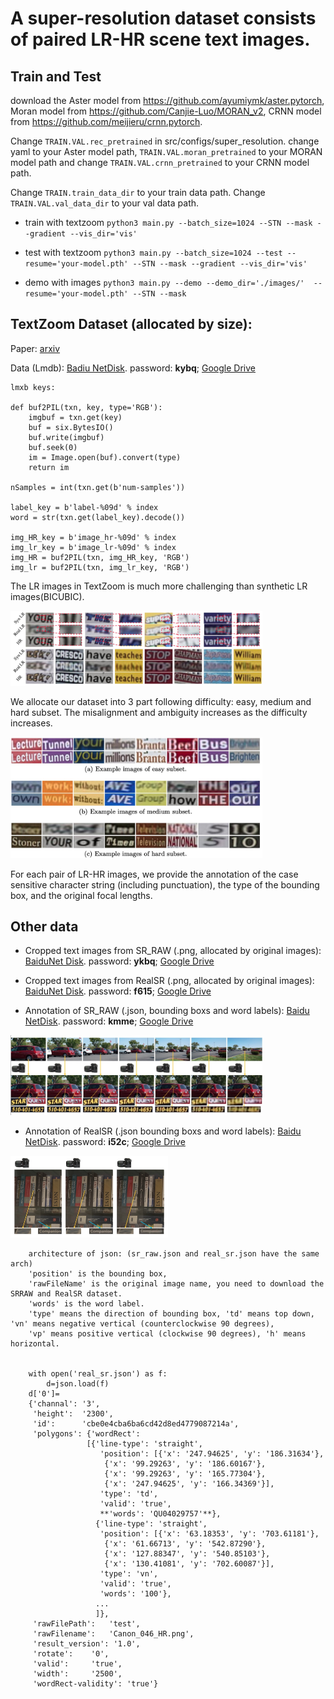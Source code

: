 # A super-resolution dataset consists of paired LR-HR scene text images.

## Train and Test

download the Aster model from https://github.com/ayumiymk/aster.pytorch, Moran model from https://github.com/Canjie-Luo/MORAN_v2, 
CRNN model from https://github.com/meijieru/crnn.pytorch.

Change `TRAIN.VAL.rec_pretrained` in src/configs/super_resolution. change yaml to your Aster model path, `TRAIN.VAL.moran_pretrained` to your MORAN model path and 
change `TRAIN.VAL.crnn_pretrained` to your CRNN  model path.

Change `TRAIN.train_data_dir` to your train data path.
Change `TRAIN.VAL.val_data_dir` to your val data path.

- train with textzoom
`python3 main.py --batch_size=1024 --STN --mask --gradient --vis_dir='vis'`

- test with textzoom
`python3 main.py --batch_size=1024 --test --resume='your-model.pth' --STN --mask --gradient --vis_dir='vis'`

- demo with images
`python3 main.py --demo --demo_dir='./images/'  --resume='your-model.pth' --STN --mask`

## TextZoom Dataset (allocated by size): 

Paper: [arxiv](https://arxiv.org/abs/2005.03341)

Data (Lmdb): [Badiu NetDisk](https://pan.baidu.com/s/1PYdNqo0GIeamkYHXJmRlDw). password: **kybq**; 
[Google Drive](https://drive.google.com/drive/folders/1WRVy-fC_KrembPkaI68uqQ9wyaptibMh?usp=sharing)
```
lmxb keys: 

def buf2PIL(txn, key, type='RGB'):
    imgbuf = txn.get(key)
    buf = six.BytesIO()
    buf.write(imgbuf)
    buf.seek(0)
    im = Image.open(buf).convert(type)
    return im
    
nSamples = int(txn.get(b'num-samples'))

label_key = b'label-%09d' % index
word = str(txn.get(label_key).decode())

img_HR_key = b'image_hr-%09d' % index 
img_lr_key = b'image_lr-%09d' % index
img_HR = buf2PIL(txn, img_HR_key, 'RGB')
img_lr = buf2PIL(txn, img_lr_key, 'RGB')
```

The LR images in TextZoom is much more challenging than synthetic LR images(BICUBIC).

<img src="syn_real.jpg" width=80% />

We allocate our dataset into 3 part following difficulty: easy, medium and hard subset. The misalignment and ambiguity increases as the difficulty increases.

<img src="easy_medium_hard.jpg" width=80% />

For each pair of LR-HR images, we provide the annotation of the case sensitive character string (including punctuation), the type of the bounding box, and the original focal lengths.

## Other data

- Cropped text images from SR_RAW (.png, allocated by original images): [BaiduNet Disk](https://pan.baidu.com/s/1deWqGQTbiITrayFNrrJg-w).  password: **ykbq**; 
[Google Drive](https://drive.google.com/file/d/1-5T89MPLtDhQWdtiqXFbBqE5bTKA5VEA/view?usp=sharing)

- Cropped text images from RealSR (.png, allocated by original images): [BaiduNet Disk](https://pan.baidu.com/s/1gjwQ05THh-MJv3oChvm3FA).  password: **f615**; 
[Google Drive](https://drive.google.com/file/d/1xDqEA9OHYvyoycPqaMER-QZM8LI20fVN/view?usp=sharing)

- Annotation of SR_RAW (.json, bounding boxs and word labels): [Baidu NetDisk](https://pan.baidu.com/s/1OQpiItFTiYHhZyhbg1ASWg). password: **kmme**; 
[Google Drive](https://drive.google.com/file/d/1zvxtjZ8-IGHgFKwDoE8fs3G6RlZrA3v5/view?usp=sharing)
<img src="sr_raw.jpg" width=80% />

- Annotation of RealSR (.json bounding boxs and word labels): [Baidu NetDisk](https://pan.baidu.com/s/19-_jnlxJhWrUs_2n9JUsiw). password: **i52c**; 
[Google Drive](https://drive.google.com/file/d/1HX1hTStsIKt23HLN2F2Q74h8bbdu205a/view?usp=sharing)
<img src="real_sr.jpg" width=50% />

```
    architecture of json: (sr_raw.json and real_sr.json have the same arch)
    'position' is the bounding box,
    'rawFileName' is the original image name, you need to download the SRRAW and RealSR dataset.
    'words' is the word label.
    'type' means the direction of bounding box, 'td' means top down, 'vn' means negative vertical (counterclockwise 90 degrees), 
    'vp' means positive vertical (clockwise 90 degrees), 'h' means horizontal.

    
    with open('real_sr.json') as f:
        d=json.load(f)
    d['0']=
    {'channal': '3',
     'height':  '2300',
     'id':      'cbe0e4cba6ba6cd42d8ed4779087214a',
     'polygons': {'wordRect': 
                 [{'line-type': 'straight',
                    'position': [{'x': '247.94625', 'y': '186.31634'},
                     {'x': '99.29263', 'y': '186.60167'},
                     {'x': '99.29263', 'y': '165.77304'},
                     {'x': '247.94625', 'y': '166.34369'}],
                    'type': 'td',
                    'valid': 'true',
                    **'words': 'QU04029757'**},
                   {'line-type': 'straight',
                    'position': [{'x': '63.18353', 'y': '703.61181'},
                     {'x': '61.66713', 'y': '542.87290'},
                     {'x': '127.88347', 'y': '540.85103'},
                     {'x': '130.41081', 'y': '702.60087'}],
                    'type': 'vn',
                    'valid': 'true',
                    'words': '100'},
                   ...
                   ]},
     'rawFilePath':   'test',
     'rawFilename':   'Canon_046_HR.png',
     'result_version': '1.0',
     'rotate':    '0',
     'valid':     'true',
     'width':     '2500',
     'wordRect-validity': 'true'}
```
